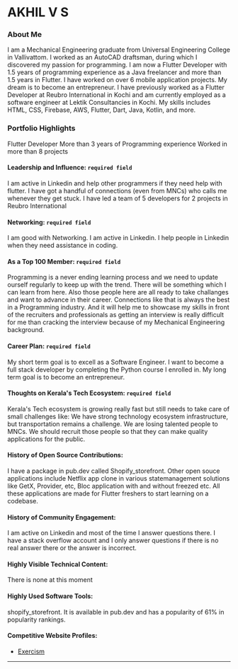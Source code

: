 # AKHIL V S 

### About Me

I am a Mechanical Engineering graduate from Universal Engineering College in Vallivattom. I worked as an AutoCAD draftsman, during which I discovered my passion for programming. I am now a Flutter Developer with 1.5 years of programming experience as a Java freelancer and more than 1.5 years in Flutter. I have worked on over 6 mobile application projects. My dream is to become an entrepreneur. I have previously worked as a Flutter Developer at Reubro International in Kochi and am currently employed as a software engineer at Lektik Consultancies in Kochi. My skills includes HTML, CSS, Firebase, AWS, Flutter, Dart, Java, Kotlin, and more. 


### Portfolio Highlights

Flutter Developer
More than 3 years of Programming experience
Worked in more than 8 projects


#### Leadership and Influence: `required field`

I am active in Linkedin and help other programmers if they need help with flutter. I have got a handful of connections (even from MNCs) who calls me whenever they get stuck. I have led a team of 5 developers for 2 projects in Reubro International

#### Networking: `required field`

I am good with Networking. I am active in Linkedin. I help people in Linkedin when they need assistance in coding. 

#### As a Top 100 Member: `required field`

Programming is a never ending learning process and we need to update ourself regularly to keep up with the trend. There will be something which I can learn from here. 
Also those people here are all ready to take challanges and want to advance in their career. Connections like that is always the best in a Programming industry. And it will help me to showcase my skills in front of the recruiters and professionals as getting an interview is really difficult for me than cracking the interview because of my Mechanical Engineering background.

#### Career Plan: `required field`

My short term goal is to excell as a Software Engineer. I want to become a full stack developer by completing the Python course I enrolled in. My long term goal is to become an entrepreneur. 

#### Thoughts on Kerala's Tech Ecosystem: `required field`

Kerala's Tech ecosystem is growing really fast but still needs to take care of small challenges like:
We have strong technology ecosystem infrastructure, but transportation remains a challenge. 
We are losing talented people to MNCs. We should recruit those people so that they can make quality applications for the public.

#### History of Open Source Contributions:

I have a package in pub.dev called Shopify_storefront. Other open souce applications include Netflix app clone in various statemanagement solutions like GetX, Provider, etc, Bloc application with and without freezed etc. All these applications are made for Flutter freshers to start learning on a codebase.

#### History of Community Engagement:

I am active on Linkedin and most of the time I answer questions there. I have a stack overflow account and I only answer questions if there is no real answer there or the answer is incorrect.

#### Highly Visible Technical Content:

There is none at this moment

#### Highly Used Software Tools:

shopify_storefront. It is available in pub.dev and has a popularity of 61% in popularity rankings. 

#### Competitive Website Profiles:

- [Exercism](https://exercism.org/profiles/Akhil111993)


---

